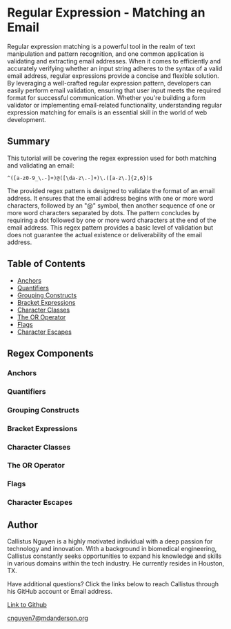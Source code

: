 # Regular Expression - Matching an Email

Regular expression matching is a powerful tool in the realm of text manipulation and pattern recognition, and one common application is validating and extracting email addresses. When it comes to efficiently and accurately verifying whether an input string adheres to the syntax of a valid email address, regular expressions provide a concise and flexible solution. By leveraging a well-crafted regular expression pattern, developers can easily perform email validation, ensuring that user input meets the required format for successful communication. Whether you're building a form validator or implementing email-related functionality, understanding regular expression matching for emails is an essential skill in the world of web development.

## Summary

This tutorial will be covering the regex expression used for both matching and validating an email:

`^([a-z0-9_\.-]+)@([\da-z\.-]+)\.([a-z\.]{2,6})$`

The provided regex pattern is designed to validate the format of an email address. It ensures that the email address begins with one or more word characters, followed by an "@" symbol, then another sequence of one or more word characters separated by dots. The pattern concludes by requiring a dot followed by one or more word characters at the end of the email address. This regex pattern provides a basic level of validation but does not guarantee the actual existence or deliverability of the email address.

## Table of Contents

- [Anchors](#anchors)
- [Quantifiers](#quantifiers)
- [Grouping Constructs](#grouping-constructs)
- [Bracket Expressions](#bracket-expressions)
- [Character Classes](#character-classes)
- [The OR Operator](#the-or-operator)
- [Flags](#flags)
- [Character Escapes](#character-escapes)

## Regex Components

### Anchors

### Quantifiers

### Grouping Constructs

### Bracket Expressions

### Character Classes

### The OR Operator

### Flags

### Character Escapes

## Author

Callistus Nguyen is a highly motivated individual with a deep passion for technology and innovation. With a background in biomedical engineering, Callistus constantly seeks opportunities to expand his knowledge and skills in various domains within the tech industry. He currently resides in Houston, TX.

Have additional questions? Click the links below to reach Callistus through his GitHub account or Email address.

[Link to Github](https://github.com/cnguyen1013)

<a href="mailto:cnguyen7@mdanderson.org">cnguyen7@mdanderson.org</a>